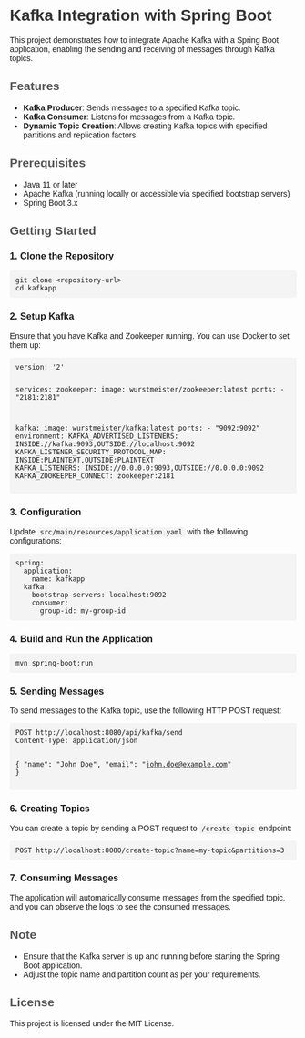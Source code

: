 <!DOCTYPE html>
<html lang="en">
<head>
    <meta charset="UTF-8">
    <meta name="viewport" content="width=device-width, initial-scale=1.0">
    <title>Kafka Integration with Spring Boot</title>
    <style>
        body { font-family: Arial, sans-serif; margin: 20px; }
        h1 { color: #333; }
        h2 { color: #555; }
        code { background: #f4f4f4; padding: 2px 4px; border-radius: 4px; }
        pre { background: #f4f4f4; padding: 10px; border-radius: 4px; overflow-x: auto; }
    </style>
</head>
<body>

<h1>Kafka Integration with Spring Boot</h1>

<p>This project demonstrates how to integrate Apache Kafka with a Spring Boot application, enabling the sending and receiving of messages through Kafka topics.</p>

<h2>Features</h2>
<ul>
    <li><strong>Kafka Producer</strong>: Sends messages to a specified Kafka topic.</li>
    <li><strong>Kafka Consumer</strong>: Listens for messages from a Kafka topic.</li>
    <li><strong>Dynamic Topic Creation</strong>: Allows creating Kafka topics with specified partitions and replication factors.</li>
</ul>

<h2>Prerequisites</h2>
<ul>
    <li>Java 11 or later</li>
    <li>Apache Kafka (running locally or accessible via specified bootstrap servers)</li>
    <li>Spring Boot 3.x</li>
</ul>

<h2>Getting Started</h2>

<h3>1. Clone the Repository</h3>
<pre><code>git clone &lt;repository-url&gt;
cd kafkapp</code></pre>

<h3>2. Setup Kafka</h3>
<p>Ensure that you have Kafka and Zookeeper running. You can use Docker to set them up:</p>
<pre><code>version: '2'

services:
  zookeeper:
    image: wurstmeister/zookeeper:latest
    ports:
      - "2181:2181"

  kafka:
    image: wurstmeister/kafka:latest
    ports:
      - "9092:9092"
    environment:
      KAFKA_ADVERTISED_LISTENERS: INSIDE://kafka:9093,OUTSIDE://localhost:9092
      KAFKA_LISTENER_SECURITY_PROTOCOL_MAP: INSIDE:PLAINTEXT,OUTSIDE:PLAINTEXT
      KAFKA_LISTENERS: INSIDE://0.0.0.0:9093,OUTSIDE://0.0.0.0:9092
      KAFKA_ZOOKEEPER_CONNECT: zookeeper:2181</code></pre>

<h3>3. Configuration</h3>
<p>Update <code>src/main/resources/application.yaml</code> with the following configurations:</p>
<pre><code>spring:
  application:
    name: kafkapp
  kafka:
    bootstrap-servers: localhost:9092
    consumer:
      group-id: my-group-id</code></pre>

<h3>4. Build and Run the Application</h3>
<pre><code>mvn spring-boot:run</code></pre>

<h3>5. Sending Messages</h3>
<p>To send messages to the Kafka topic, use the following HTTP POST request:</p>
<pre><code>POST http://localhost:8080/api/kafka/send
Content-Type: application/json

{
    "name": "John Doe",
    "email": "john.doe@example.com"
}</code></pre>

<h3>6. Creating Topics</h3>
<p>You can create a topic by sending a POST request to <code>/create-topic</code> endpoint:</p>
<pre><code>POST http://localhost:8080/create-topic?name=my-topic&partitions=3</code></pre>

<h3>7. Consuming Messages</h3>
<p>The application will automatically consume messages from the specified topic, and you can observe the logs to see the consumed messages.</p>

<h2>Note</h2>
<ul>
    <li>Ensure that the Kafka server is up and running before starting the Spring Boot application.</li>
    <li>Adjust the topic name and partition count as per your requirements.</li>
</ul>

<h2>License</h2>
<p>This project is licensed under the MIT License.</p>

</body>
</html>
